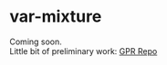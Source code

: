 # var-mixture

Coming soon. </br>
Little bit of preliminary work: [GPR Repo](https://github.com/aniruddh-muley/gpr)
